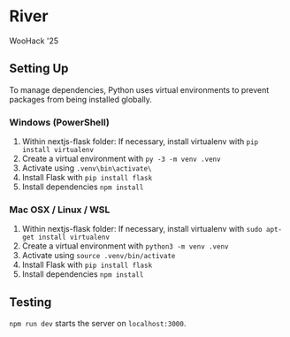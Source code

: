 # River
WooHack '25

## Setting Up

To manage dependencies, Python uses virtual environments to prevent packages from being installed globally.

### Windows (PowerShell)

1. Within nextjs-flask folder: If necessary, install virtualenv with ```pip install virtualenv```
2. Create a virtual environment with ```py -3 -m venv .venv```
3. Activate using ```.venv\bin\activate\```
4. Install Flask with ```pip install flask```
5. Install dependencies ```npm install```

### Mac OSX / Linux / WSL

1. Within nextjs-flask folder: If necessary, install virtualenv with ```sudo apt-get install virtualenv```
2. Create a virtual environment with ```python3 -m venv .venv```
3. Activate using ```source .venv/bin/activate```
4. Install Flask with ```pip install flask```
5. Install dependencies ```npm install```

## Testing

```npm run dev``` starts the server on ```localhost:3000```.
